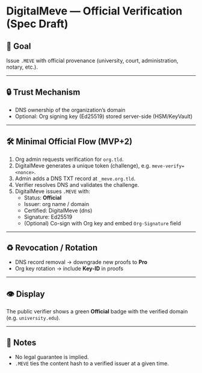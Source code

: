 # DigitalMeve — Official Verification (Spec Draft)

## 🎯 Goal

Issue `.MEVE` with official provenance (university, court, administration, notary, etc.).

---

## 🔒 Trust Mechanism

- DNS ownership of the organization’s domain
- Optional: Org signing key (Ed25519) stored server-side (HSM/KeyVault)

---

## 🛠 Minimal Official Flow (MVP+2)

1. Org admin requests verification for `org.tld`.
2. DigitalMeve generates a unique token (challenge), e.g. `meve-verify=<nonce>`.
3. Admin adds a DNS TXT record at `_meve.org.tld`.
4. Verifier resolves DNS and validates the challenge.
5. DigitalMeve issues `.MEVE` with:
   - Status: **Official**
   - Issuer: org name / domain
   - Certified: DigitalMeve (dns)
   - Signature: Ed25519
   - (Optional) Co-sign with Org key and embed `Org-Signature` field

---

## ♻ Revocation / Rotation

- DNS record removal → downgrade new proofs to **Pro**
- Org key rotation → include **Key-ID** in proofs

---

## 👁 Display

The public verifier shows a green **Official** badge with the verified domain (e.g. `university.edu`).

---

## 📌 Notes

- No legal guarantee is implied.
- `.MEVE` ties the content hash to a verified issuer at a given time.
